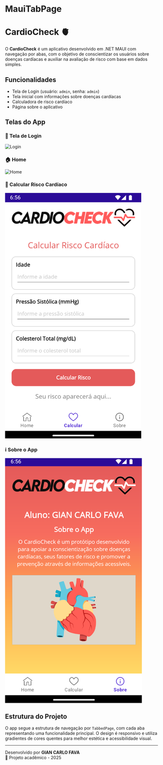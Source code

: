 # MauiTabPage
# CardioCheck 🫀

O **CardioCheck** é um aplicativo desenvolvido em .NET MAUI com navegação por abas, com o objetivo de conscientizar os usuários sobre doenças cardíacas e auxiliar na avaliação de risco com base em dados simples.

## Funcionalidades

- Tela de Login (usuário: `admin`, senha: `admin`)
- Tela inicial com informações sobre doenças cardíacas
- Calculadora de risco cardíaco
- Página sobre o aplicativo

## Telas do App

### 🔐 Tela de Login
![Login](Snapshots/01.Login.png)

### 🏠 Home
![Home](Snapshots/02.Home.png)

### 💓 Calcular Risco Cardíaco
![Calcular](https://github.com/gianfava/MauiTabPage/blob/master/MauiTabPage/Snapshots/03.Calcular.png?raw=true)

### ℹ️ Sobre o App
![Sobre](https://github.com/gianfava/MauiTabPage/blob/master/MauiTabPage/Snapshots/03.Sobre.png?raw=true)

## Estrutura do Projeto

O app segue a estrutura de navegação por `TabbedPage`, com cada aba representando uma funcionalidade principal. O design é responsivo e utiliza gradientes de cores quentes para melhor estética e acessibilidade visual.

---

Desenvolvido por **GIAN CARLO FAVA**  
📅 Projeto acadêmico - 2025
